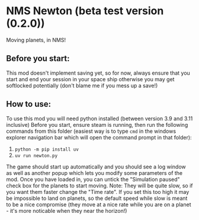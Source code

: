 # NMS Newton (beta test version (0.2.0))

Moving planets, in NMS!

## Before you start:

This mod doesn't implement saving yet, so for now, always ensure that you start and end your session in your space ship otherwise you may get softlocked potentially (don't blame me if you mess up a save!)

## How to use:

To use this mod you will need python installed (between version 3.9 and 3.11 inclusive)
Before you start, ensure steam is running, then run the following commands from this folder (easiest way is to type `cmd` in the windows explorer navigation bar which will open the command prompt in that folder):

1. `python -m pip install uv`
2. `uv run newton.py`

The game should start up automatically and you should see a log window as well as another popup which lets you modify some parameters of the mod.
Once you have loaded in, you can untick the "Simulation paused" check box for the planets to start moving.
Note: They will be quite slow, so if you want them faster change the "Time rate". If you set this too high it may be impossible to land on planets, so the default speed while slow is meant to be a nice compromise (they move at a nice rate while you are on a planet - it's more noticable when they near the horizon!)
